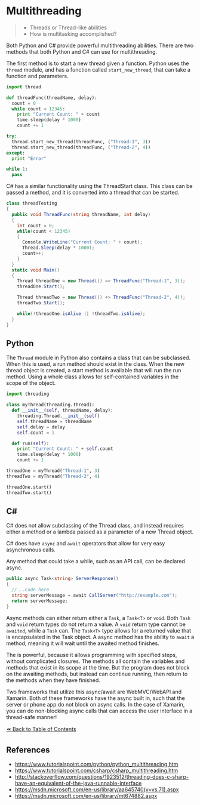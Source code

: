 # Multithreading
>- Threads or Thread-like abilities
>- How is multitasking accomplished?

Both Python and C# provide powerful multithreading abilities. There are two methods that both Python and C# can use for multithreading.

The first method is to start a new thread given a function. Python uses the `thread` module, and has a function called `start_new_thread`, that can take a function and parameters.
```python
import thread

def threadFunc(threadName, delay):
  count = 0
  while count < 12345:
    print "Current Count: " + count
    time.sleep(delay * 1000)
    count += 1

try:
  thread.start_new_thread(threadFunc, ("Thread-1", 3))
  thread.start_new_thread(threadFunc, ("Thread-2", 4))
except:
  print "Error"

while 1:
  pass
```
C# has a similar functionality using the ThreadStart class. This class can be passed a method, and it is converted into a thread that can be started.
```csharp
class threadTesting
{
  public void ThreadFunc(string threadName, int delay)
  {
    int count = 0;
    while(count < 12345)
    {
      Console.WriteLine("Current Count: " + count);
      Thread.Sleep(delay * 1000);
      count++;
    }
  }
  static void Main()
  {
    Thread threadOne = new Thread(() => ThreadFunc("Thread-1", 3));
    threadOne.Start();

    Thread threadTwo = new Thread(() +> ThreadFunc("Thread-2", 4));
    threadTwo.Start();

    while(!threadOne.isAlive || !threadTwo.isAlive);
  }
}
```

## Python
The `Thread` module in Python also contains a class that can be subclassed. When this is used, a run method should exist in the class. When the new thread object is created, a start method is available that will run the run method. Using a whole class allows for self-contained variables in the scope of the object.
```python
import threading

class myThread(threading.Thread):
  def __init__(self, threadName, delay):
    threading.Thread.__init__(self)
    self.threadName = threadName
    self.delay = delay
    self.count = 1

  def run(self):
    print "Current Count: " + self.count
    time.sleep(delay * 1000)
    count += 1

threadOne = myThread("Thread-1", 3)
threadTwo = myThread("Thread-2", 4)

threadOne.start()
threadTwo.start()
```

## C#
C# does not allow subclassing of the Thread class, and instead requires either a method or a lambda passed as a parameter of a new Thread object.

C# does have `async` and `await` operators that allow for very easy asynchronous calls.

Any method that could take a while, such as an API call, can be declared async.
```csharp
public async Task<string> ServerResponse()
{
  //...Code here
  string serverMessage = await CallServer("http://example.com");
  return serverMessage;
}
```
Async methods can either return either a `Task`, a `Task<T>` or `void`. Both `Task` and `void` return types do not return a value. A `void` return type cannot be `awaited`, while a `Task` can. The `Task<T>` type allows for a returned value that is encapsulated in the Task object. A async method has the ability to `await` a method, meaning it will wait until the awaited method finishes.

The is powerful, because it allows programming with specified steps, without complicated closures. The methods all contain the variables and methods that exist in its scope at the time. But the program does not block on the awaiting methods, but instead can continue running, then return to the methods when they have finished.

Two frameworks that utilize this async/await are WebMVC/WebAPI and Xamarin. Both of these frameworks have the async built in, such that the server or phone app do not block on async calls. In the case of Xamarin, you can do non-blocking async calls that can access the user interface in a thread-safe manner!


[:rewind: Back to Table of Contents](../README.md) <!-- BackToC -->

## References
- https://www.tutorialspoint.com/python/python_multithreading.htm
- https://www.tutorialspoint.com/csharp/csharp_multithreading.htm
- http://stackoverflow.com/questions/1923512/threading-does-c-sharp-have-an-equivalent-of-the-java-runnable-interface
- https://msdn.microsoft.com/en-us/library/aa645740(v=vs.71).aspx
- https://msdn.microsoft.com/en-us/library/mt674882.aspx
